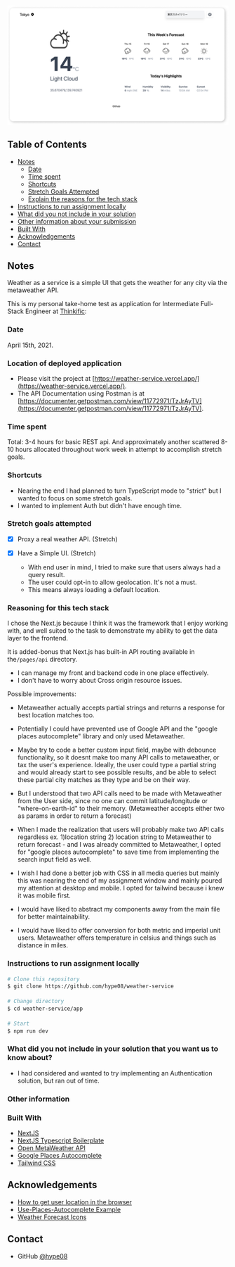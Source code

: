 
![screenshot](./images/screenshot.png)

## Table of Contents

- [Notes](#notes)
  - [Date](#date)
  - [Time spent](#time-spent)
  - [Shortcuts](#shortcuts)
  - [Stretch Goals Attempted](#stretch-goals-attempted)
  - [Explain the reasons for the tech stack](#reasoning-for-this-tech-stack)
- [Instructions to run assignment locally](#instructions-to-run-assignment-locally)
- [What did you not include in your solution](#what-did-you-not-include-in-your-solution-that-you-want-us-to-know-about)
- [Other information about your submission](#other-information)
- [Built With](#built-with)
- [Acknowledgements](#acknowledgements)
- [Contact](#contact)
## Notes

Weather as a service is a simple UI that gets the weather for any city via the metaweather API.

This is my personal take-home test as application for Intermediate Full-Stack Engineer at [Thinkific](https://www.thinkific.com/):

### Date
April 15th, 2021.

### Location of deployed application

- Please visit the project at [https://weather-service.vercel.app/](https://weather-service.vercel.app/).
- The API Documentation using Postman is at [https://documenter.getpostman.com/view/11772971/TzJrAyTV](https://documenter.getpostman.com/view/11772971/TzJrAyTV).

### Time spent

Total: 3-4 hours for basic REST api. And approximately another scattered 8-10 hours allocated throughout work week in attempt to accomplish stretch goals.

### Shortcuts

- Nearing the end I had planned to turn TypeScript mode to "strict" but I wanted to focus on some stretch goals.
- I wanted to implement Auth but didn't have enough time.

### Stretch goals attempted
- [x] Proxy a real weather API. (Stretch)
- [x] Have a Simple UI. (Stretch)

  - With end user in mind, I tried to make sure that users always had a query result. 
  - The user could opt-in to allow geolocation. It's not a must.
  - This means always loading a default location. 

### Reasoning for this tech stack
I chose the Next.js because I think it was the framework that I enjoy working with, and well suited to the task to demonstrate my ability to get the data layer to the frontend.

It is added-bonus that Next.js has built-in API routing available in the`/pages/api` directory. 

- I can manage my front and backend code in one place effectively.
- I don't have to worry about Cross origin resource issues.

Possible improvements:
  - Metaweather actually accepts partial strings and returns a response for best location matches too. 
  - Potentially I could have prevented use of Google API and the "google places autocomplete" library and only used Metaweather. 
  - Maybe try to code a better custom input field, maybe with debounce functionality, so it doesnt make too many API calls to metaweather, or tax the user's experience. Ideally, the user could type a partial string and would already start to see possible results, and be able to select these partial city matches as they type and be on their way.

  - But I understood that two API calls need to be made with Metaweather from the User side, since no one can commit latitude/longitude or "where-on-earth-id" to their memory. (Metaweather accepts either two as params in order to return a forecast)

  - When I made the realization that users will probably make two API calls regardless ex. 1)location string 2) location string to Metaweather to return forecast - and I was already committed to Metaweather, I opted for "google places autocomplete" to save time from implementing the search input field as well.

  - I wish I had done a better job with CSS in all media queries but mainly this was nearing the end of my assignment window and mainly poured my attention at desktop and mobile. I opted for tailwind because i knew it was mobile first.

  - I would have liked to abstract my components away from the main file for better maintainability.

  - I would have liked to offer conversion for both metric and imperial unit users. Metaweather offers temperature in celsius and things such as distance in miles.
  
### Instructions to run assignment locally
```bash
# Clone this repository
$ git clone https://github.com/hype08/weather-service

# Change directory
$ cd weather-service/app

# Start
$ npm run dev
```

### What did you not include in your solution that you want us to know about?

- I had considered and wanted to try implementing an Authentication solution, but ran out of time.


### Other information

### Built With
  - [NextJS](https://nextjs.org/)
  - [NextJS Typescript Boilerplate](https://github.com/vercel/next.js/tree/master/examples/with-typescript)
  - [Open MetaWeather API](https://www.metaweather.com)
  - [Google Places Autocomplete](https://developers.google.com/maps/documentation/places/web-service/autocomplete)
  - [Tailwind CSS](https://tailwindcss.com/)
    
## Acknowledgements
- [How to get user location in the browser](https://dev.to/codebucks/how-to-get-user-s-location-in-react-js-1691)
- [Use-Places-Autocomplete Example](https://github.com/wellyshen/use-places-autocomplete)
- [Weather Forecast Icons](https://dribbble.com/shots/14189824-Weather-Icons-Imminent-35-Icon-Free-Download)


## Contact

- GitHub [@hype08](https://github.com/hype08/)